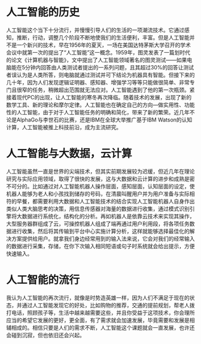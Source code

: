 
# 人工智能的历史

人工智能这个当下十分流行，并慢慢引导人们的生活的一项潮流技术。它通过感知，推断，行动，调整几个阶段不断地使我们的生活便利，丰富。但是人工智能并不是一个新兴的技术，早在1956年的夏天，一场在美国达特茅斯大学召开的学术会议中就第一次的提出了“人工智能”这一概念。1959年，图灵发表了一篇划时代的论文《计算机器与智能》，文中提出了人工智能领域著名的图灵测试——如果电脑能在5分钟内回答由人类测试者提出的一系列问题，且其超过30%的回答让测试者误认为是人类所答，则电脑就通过测试并可下结论为机器具有智能。但接下来的几十年，因为人们发现逻辑证明器、感知器、增强学习等等只能做很简单、非常专门且很窄的任务，稍微超出范围就无法应对。人工智能遇到了他的第一次瓶颈。紧接着现代PC的出现，让人工智能的寒冬再次降临。随着技术的发展，出现了新的数学工具、新的理论和摩尔定律。人工智能也在确定自己的方向—做实用性、功能性的人工智能，由于对于人工智能任务的明确和简化，带来了新的繁荣。近几年不论是AlphaGo与李世石的比赛，还是IBM在全球大举推广基于IBM Watson的认知计算，人工智能被推上科技前沿，成为主流研究。<br >

# 人工智能与大数据，云计算<br>

人工智能虽然一直是世界的尖端技术，但其实前期发展较为迟缓，但近几年在理论研究与实际应用领域，取得了很快的发展，这与大数据和云计算的进步和成熟是密不可分的。比如通过对人工智能机器人操作层面，感知层面，认知层面的设定，使机器人能够为老人和小孩找到储存的号码，在清晨叫醒用户并为用户准备与实际相符的早餐，都需要利用大数据和人工智能技术的结合实现人工智能机器人自身作出类似人类大脑思考的决策，用信息传感器对海量的数据进行收集，通过模式识别引擎将大数据进行系统化，结构化的分析。再如机器人是依靠云技术来实现其操作，大型服务器群组成了云，可操控机器人组成了端再通过用户利用段，将各项任务数据进行收集，然后将其传输到平台中心实施计算分析，这样就能够选择最佳化的解决方案提供给用户。就拿我们身边经常用到的输入法来说，它会对我们的经常输入的数据进行采集，存储，在你下次输入相同短语或句子时系统就会给出提示，方便快速输入。<br>

# 人工智能的流行<br>

我认为人工智能的再次流行，就像是时势造英雄一样，因为人们不满足于现在的状态，并通过人工智能发现它的好处，比如购物的推荐，交通的提前规划，帮老人拨打电话，照顾孩子等，生活中越来越需要这些，并且你受益于这项技术，你会理所应当的希望它发展的更好，更全面，有了需求就会加速发展，毕竟需要和发展是相辅相成的。相信只要是人们的需求不断，人工智能这个课题就会一直发展，也许还会碰到沉寂，但也依旧还会兴起。
